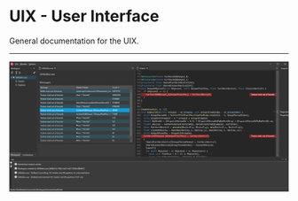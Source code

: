 # UIX - User Interface

General documentation for the UIX.

___

![Studio Preview](Resources/Images/StudioB.png)
